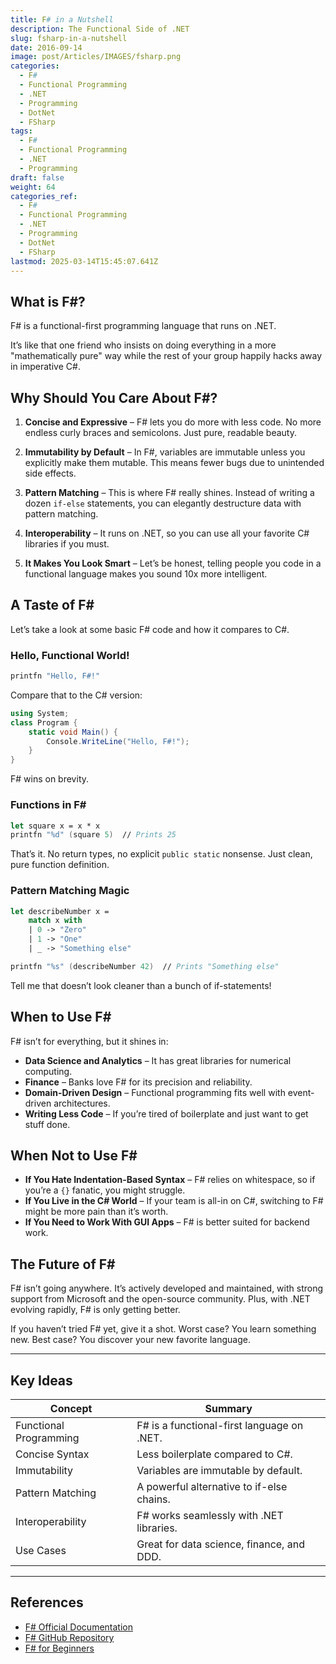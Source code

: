 ```yaml
---
title: F# in a Nutshell
description: The Functional Side of .NET
slug: fsharp-in-a-nutshell
date: 2016-09-14
image: post/Articles/IMAGES/fsharp.png
categories:
  - F#
  - Functional Programming
  - .NET
  - Programming
  - DotNet
  - FSharp
tags:
  - F#
  - Functional Programming
  - .NET
  - Programming
draft: false
weight: 64
categories_ref:
  - F#
  - Functional Programming
  - .NET
  - Programming
  - DotNet
  - FSharp
lastmod: 2025-03-14T15:45:07.641Z
---
```

<!-- # F# in a Nutshell: The Functional Side of .NET

Ah, F#. The quirky, functional cousin in the .NET family. If C# is the popular kid that everyone wants to be, and VB.NET is the old grandpa that refuses to retire, then F# is the eccentric genius who codes in a dark corner, sipping on some obscure artisan coffee. -->

## What is F#?

F# is a functional-first programming language that runs on .NET.

It’s like that one friend who insists on doing everything in a more "mathematically pure" way while the rest of your group happily hacks away in imperative C#.

<!-- 
But don’t be fooled—F# isn’t just for academia. It’s fast, powerful, and great for things like data science, financial modeling, and domain-driven design. Basically, if you like clean, concise code and hate unnecessary boilerplate, F# might be your new best friend. -->

## Why Should You Care About F#?

1. **Concise and Expressive** – F# lets you do more with less code. No more endless curly braces and semicolons. Just pure, readable beauty.

2. **Immutability by Default** – In F#, variables are immutable unless you explicitly make them mutable. This means fewer bugs due to unintended side effects.

3. **Pattern Matching** – This is where F# really shines. Instead of writing a dozen `if-else` statements, you can elegantly destructure data with pattern matching.

4. **Interoperability** – It runs on .NET, so you can use all your favorite C# libraries if you must.

5. **It Makes You Look Smart** – Let’s be honest, telling people you code in a functional language makes you sound 10x more intelligent.

## A Taste of F\#

Let’s take a look at some basic F# code and how it compares to C#.

### Hello, Functional World!

```fsharp
printfn "Hello, F#!"
```

Compare that to the C# version:

```csharp
using System;
class Program {
    static void Main() {
        Console.WriteLine("Hello, F#!");
    }
}
```

F# wins on brevity.

### Functions in F\#

```fsharp
let square x = x * x
printfn "%d" (square 5)  // Prints 25
```

That’s it. No return types, no explicit `public static` nonsense. Just clean, pure function definition.

### Pattern Matching Magic

```fsharp
let describeNumber x =
    match x with
    | 0 -> "Zero"
    | 1 -> "One"
    | _ -> "Something else"

printfn "%s" (describeNumber 42)  // Prints "Something else"
```

Tell me that doesn’t look cleaner than a bunch of if-statements!

## When to Use F\#

F# isn’t for everything, but it shines in:

* **Data Science and Analytics** – It has great libraries for numerical computing.
* **Finance** – Banks love F# for its precision and reliability.
* **Domain-Driven Design** – Functional programming fits well with event-driven architectures.
* **Writing Less Code** – If you’re tired of boilerplate and just want to get stuff done.

## When Not to Use F\#

* **If You Hate Indentation-Based Syntax** – F# relies on whitespace, so if you’re a `{}` fanatic, you might struggle.
* **If You Live in the C# World** – If your team is all-in on C#, switching to F# might be more pain than it’s worth.
* **If You Need to Work With GUI Apps** – F# is better suited for backend work.

## The Future of F\#

F# isn’t going anywhere. It’s actively developed and maintained, with strong support from Microsoft and the open-source community. Plus, with .NET evolving rapidly, F# is only getting better.

If you haven’t tried F# yet, give it a shot. Worst case? You learn something new. Best case? You discover your new favorite language.

***

## Key Ideas

| Concept                | Summary                                    |
| ---------------------- | ------------------------------------------ |
| Functional Programming | F# is a functional-first language on .NET. |
| Concise Syntax         | Less boilerplate compared to C#.           |
| Immutability           | Variables are immutable by default.        |
| Pattern Matching       | A powerful alternative to if-else chains.  |
| Interoperability       | F# works seamlessly with .NET libraries.   |
| Use Cases              | Great for data science, finance, and DDD.  |

***

## References

* [F# Official Documentation](https://learn.microsoft.com/en-us/dotnet/fsharp/)
* [F# GitHub Repository](https://github.com/dotnet/fsharp)
* [F# for Beginners](https://fsharpforfunandprofit.com/)
